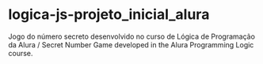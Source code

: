 # logica-js-projeto_inicial_alura
Jogo do número secreto desenvolvido no curso de Lógica de Programação da Alura / Secret Number Game developed in the Alura Programming Logic course.
